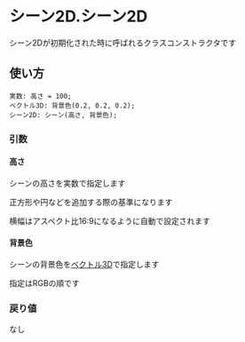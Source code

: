 # シーン2D.シーン2D

シーン2Dが初期化された時に呼ばれるクラスコンストラクタです

## 使い方

```
実数: 高さ = 100;
ベクトル3D: 背景色(0.2, 0.2, 0.2);
シーン2D: シーン(高さ, 背景色);
```

### 引数

#### 高さ

シーンの高さを実数で指定します

正方形や円などを追加する際の基準になります

横幅はアスペクト比16:9になるように自動で設定されます

#### 背景色

シーンの背景色を[ベクトル3D](/lib/math/vec3)で指定します

指定はRGBの順です

### 戻り値

なし